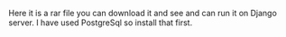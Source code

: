 Here it is a rar file you can download it and see and can run it on Django server. I have used PostgreSql so install that first.
